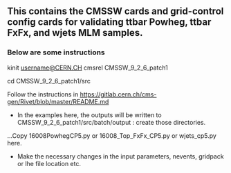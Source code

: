 ## This contains the CMSSW cards and grid-control config cards for validating ttbar Powheg, ttbar FxFx, and wjets MLM samples. 
### Below are some instructions

kinit username@CERN.CH
cmsrel CMSSW_9_2_6_patch1

cd CMSSW_9_2_6_patch1/src

Follow the instructions in https://gitlab.cern.ch/cms-gen/Rivet/blob/master/README.md 

* In the examples here, the outputs will be written to CMSSW_9_2_6_patch1/src/batch/output : create those directories.

...Copy 16008PowhegCP5.py or 16008_Top_FxFx_CP5.py or wjets_cp5.py here. 

* Make the necessary changes in the input parameters, nevents, gridpack or lhe file location etc. 



